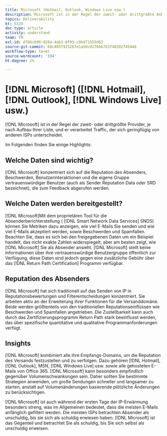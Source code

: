 ```yaml
---
title: Microsoft (Hotmail, Outlook, Windows Live usw.)
description: Microsoft ist in der Regel der zweit- oder drittgrößte Anbieter, je nach Aufbau Ihrer Liste, und er verarbeitet Traffic, der sich geringfügig von anderen ISPs unterscheidet.
topics: Deliverability
kt: 5319
doc-type: article
activity: understand
team: TM
exl-id: d706cb90-828a-4ab3-8f93-c9bd71553d63
source-git-commit: 68c403f915287e1a50cd276b67b3f48202f45446
workflow-type: tm+mt
source-wordcount: '334'
ht-degree: 2%

---
```


# [!DNL Microsoft] ([!DNL Hotmail],  [!DNL Outlook],  [!DNL Windows Live] usw.)

[!DNL Microsoft] ist in der Regel der zweit- oder drittgrößte Provider, je nach Aufbau Ihrer Liste, und er verarbeitet Traffic, der sich geringfügig von anderen ISPs unterscheidet.

Im Folgenden finden Sie einige Highlights:

## Welche Daten sind wichtig?

[!DNL Microsoft] konzentriert sich auf die Reputation des Absenders, Beschwerden, Benutzerinteraktionen und die eigene Gruppe vertrauenswürdiger Benutzer (auch als Sender Reputation Data oder SRD bezeichnet), die zum Feedback abgerufen werden.

## Welche Daten werden bereitgestellt?

[!DNL Microsoft]Mit dem proprietären Tool für die Absenderberichterstellung ( [!DNL Smart Network Data Services] SNDS) können Sie Metriken dazu anzeigen, wie viel E-Mails Sie senden und wie viel E-Mails akzeptiert werden, sowie Beschwerden und Spamfallen. Beachten Sie, dass es sich bei den freigegebenen Daten um ein Beispiel handelt, das nicht exakte Zahlen widerspiegelt, aber am besten zeigt, wie [!DNL Microsoft] Sie als Absender ansieht. [!DNL Microsoft] stellt keine Informationen über ihre vertrauenswürdige Benutzergruppe öffentlich zur Verfügung, diese Daten sind jedoch gegen eine zusätzliche Gebühr über das  [!DNL Return Path Certification] Programm verfügbar.

## Reputation des Absenders

[!DNL Microsoft] hat sich traditionell auf das Senden von IP in Reputationsbewertungen und Filterentscheidungen konzentriert. Sie arbeiten aktiv an der Erweiterung ihrer Funktionen für die Versanddomäne. Beide werden größtenteils von den traditionellen Reputationseinflüssen wie Beschwerden und Spamfallen angetrieben. Die Zustellbarkeit kann auch durch das Zertifizierungsprogramm Return Path stark beeinflusst werden, das über spezifische quantitative und qualitative Programmanforderungen verfügt.

## Insights

[!DNL Microsoft] kombiniert alle ihre Empfangs-Domains, um die Reputation des Versands festzustellen und zu verfolgen. Dazu gehören [!DNL Hotmail], [!DNL Outlook], MSN, [!DNL Windows Live] usw. sowie alle gehosteten E-Mails von Office 365. [!DNL Microsoft] kann besonders empfindlich gegenüber Volumenschwankungen sein. Daher sollten Sie bestimmte Strategien anwenden, um große Sendungen schneller und langsamer zu starten, anstatt auf Volumenänderungen basierende plötzliche Änderungen zu berücksichtigen.

[!DNL Microsoft] ist auch während der ersten Tage der IP-Erwärmung besonders streng, was im Allgemeinen bedeutet, dass die meisten E-Mails anfänglich gefiltert werden. Die meisten ISPs betrachten Absender als unschuldig, bis sie sich als schuldig erwiesen haben. [!DNL Microsoft] ist das Gegenteil und betrachtet Sie als schuldig, bis Sie sich selbst als unschuldig erweisen.

